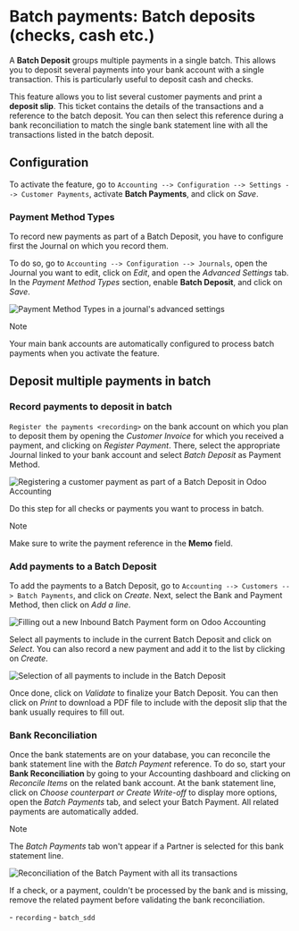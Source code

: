 # Batch payments: Batch deposits (checks, cash etc.)

A **Batch Deposit** groups multiple payments in a single batch. This
allows you to deposit several payments into your bank account with a
single transaction. This is particularly useful to deposit cash and
checks.

This feature allows you to list several customer payments and print a
**deposit slip**. This ticket contains the details of the transactions
and a reference to the batch deposit. You can then select this reference
during a bank reconciliation to match the single bank statement line
with all the transactions listed in the batch deposit.

## Configuration

To activate the feature, go to `Accounting --> Configuration -->
Settings -->
Customer Payments`, activate **Batch Payments**, and click on *Save*.

### Payment Method Types

To record new payments as part of a Batch Deposit, you have to configure
first the Journal on which you record them.

To do so, go to `Accounting --> Configuration --> Journals`, open the
Journal you want to edit, click on *Edit*, and open the *Advanced
Settings* tab. In the *Payment Method Types* section, enable **Batch
Deposit**, and click on *Save*.

![Payment Method Types in a journal's advanced
settings](batch/batch-journal-settings.png)

<div class="note">

<div class="title">

Note

</div>

Your main bank accounts are automatically configured to process batch
payments when you activate the feature.

</div>

## Deposit multiple payments in batch

### Record payments to deposit in batch

`Register the payments <recording>` on the bank account on which you
plan to deposit them by opening the *Customer Invoice* for which you
received a payment, and clicking on *Register Payment*. There, select
the appropriate Journal linked to your bank account and select *Batch
Deposit* as Payment Method.

![Registering a customer payment as part of a Batch Deposit in Odoo
Accounting](batch/batch-register-payment.png)

Do this step for all checks or payments you want to process in batch.

<div class="note">

<div class="title">

Note

</div>

Make sure to write the payment reference in the **Memo** field.

</div>

### Add payments to a Batch Deposit

To add the payments to a Batch Deposit, go to `Accounting --> Customers
--> Batch
Payments`, and click on *Create*. Next, select the Bank and Payment
Method, then click on *Add a line*.

![Filling out a new Inbound Batch Payment form on Odoo
Accounting](batch/batch-new-inbound.png)

Select all payments to include in the current Batch Deposit and click on
*Select*. You can also record a new payment and add it to the list by
clicking on *Create*.

![Selection of all payments to include in the Batch
Deposit](batch/batch-payments-selection.png)

Once done, click on *Validate* to finalize your Batch Deposit. You can
then click on *Print* to download a PDF file to include with the deposit
slip that the bank usually requires to fill out.

### Bank Reconciliation

Once the bank statements are on your database, you can reconcile the
bank statement line with the *Batch Payment* reference. To do so, start
your **Bank Reconciliation** by going to your Accounting dashboard and
clicking on *Reconcile Items* on the related bank account. At the bank
statement line, click on *Choose counterpart or Create Write-off* to
display more options, open the *Batch Payments* tab, and select your
Batch Payment. All related payments are automatically added.

<div class="note">

<div class="title">

Note

</div>

The *Batch Payments* tab won't appear if a Partner is selected for this
bank statement line.

</div>

![Reconciliation of the Batch Payment with all its
transactions](batch/batch-bank-reconciliation.png)

If a check, or a payment, couldn't be processed by the bank and is
missing, remove the related payment before validating the bank
reconciliation.

<div class="seealso">

\- `recording` - `batch_sdd`

</div>
